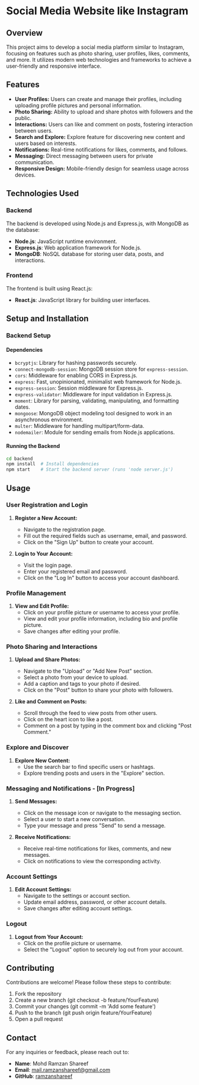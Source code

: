 # Social Media Website like Instagram

## Overview

This project aims to develop a social media platform similar to Instagram, focusing on features such as photo sharing, user profiles, likes, comments, and more. It utilizes modern web technologies and frameworks to achieve a user-friendly and responsive interface.

## Features

- **User Profiles:** Users can create and manage their profiles, including uploading profile pictures and personal information.
- **Photo Sharing:** Ability to upload and share photos with followers and the public.
- **Interactions:** Users can like and comment on posts, fostering interaction between users.
- **Search and Explore:** Explore feature for discovering new content and users based on interests.
- **Notifications:** Real-time notifications for likes, comments, and follows.
- **Messaging:** Direct messaging between users for private communication.
- **Responsive Design:** Mobile-friendly design for seamless usage across devices.

## Technologies Used

### Backend

The backend is developed using Node.js and Express.js, with MongoDB as the database:

- **Node.js**: JavaScript runtime environment.
- **Express.js**: Web application framework for Node.js.
- **MongoDB**: NoSQL database for storing user data, posts, and interactions.

### Frontend

The frontend is built using React.js:

- **React.js**: JavaScript library for building user interfaces.

## Setup and Installation

### Backend Setup

#### Dependencies

- `bcryptjs`: Library for hashing passwords securely.
- `connect-mongodb-session`: MongoDB session store for `express-session`.
- `cors`: Middleware for enabling CORS in Express.js.
- `express`: Fast, unopinionated, minimalist web framework for Node.js.
- `express-session`: Session middleware for Express.js.
- `express-validator`: Middleware for input validation in Express.js.
- `moment`: Library for parsing, validating, manipulating, and formatting dates.
- `mongoose`: MongoDB object modeling tool designed to work in an asynchronous environment.
- `multer`: Middleware for handling multipart/form-data.
- `nodemailer`: Module for sending emails from Node.js applications.

#### Running the Backend

```bash
cd backend
npm install  # Install dependencies
npm start    # Start the backend server (runs 'node server.js')
```
## Usage

### User Registration and Login

1. **Register a New Account:**
   - Navigate to the registration page.
   - Fill out the required fields such as username, email, and password.
   - Click on the "Sign Up" button to create your account.

2. **Login to Your Account:**
   - Visit the login page.
   - Enter your registered email and password.
   - Click on the "Log In" button to access your account dashboard.

### Profile Management

1. **View and Edit Profile:**
   - Click on your profile picture or username to access your profile.
   - View and edit your profile information, including bio and profile picture.
   - Save changes after editing your profile.

### Photo Sharing and Interactions

1. **Upload and Share Photos:**
   - Navigate to the "Upload" or "Add New Post" section.
   - Select a photo from your device to upload.
   - Add a caption and tags to your photo if desired.
   - Click on the "Post" button to share your photo with followers.

2. **Like and Comment on Posts:**
   - Scroll through the feed to view posts from other users.
   - Click on the heart icon to like a post.
   - Comment on a post by typing in the comment box and clicking "Post Comment."

### Explore and Discover

1. **Explore New Content:**
   - Use the search bar to find specific users or hashtags.
   - Explore trending posts and users in the "Explore" section.

### Messaging and Notifications - [In Progress]

1. **Send Messages:**
   - Click on the message icon or navigate to the messaging section.
   - Select a user to start a new conversation.
   - Type your message and press "Send" to send a message.

2. **Receive Notifications:**
   - Receive real-time notifications for likes, comments, and new messages.
   - Click on notifications to view the corresponding activity.

### Account Settings

1. **Edit Account Settings:**
   - Navigate to the settings or account section.
   - Update email address, password, or other account details.
   - Save changes after editing account settings.

### Logout

1. **Logout from Your Account:**
   - Click on the profile picture or username.
   - Select the "Logout" option to securely log out from your account.

## Contributing

Contributions are welcome! Please follow these steps to contribute:

1. Fork the repository
2. Create a new branch (git checkout -b feature/YourFeature)
3. Commit your changes (git commit -m 'Add some feature')
4. Push to the branch (git push origin feature/YourFeature)
5. Open a pull request

## Contact

For any inquiries or feedback, please reach out to:
- **Name**: Mohd Ramzan Shareef
- **Email**: mail.ramzanshareef@gmail.com
- **GitHub**: [ramzanshareef](https://github.com/ramzanshareef)
